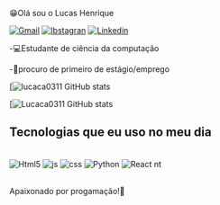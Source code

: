 😁Olá sou o Lucas Henrique

[![Gmail](https://img.shields.io/badge/Gmail-D14836?style=for-the-badge&logo=gmail&logoColor=white)](https://lucashenr613@gmail.com)
[![Ibstagran](https://img.shields.io/badge/Instagram-E4405F?style=for-the-badge&logo=instagram&logoColor=white)](https://Instagram.com/lucas_hnls)
[![Linkedin](https://img.shields.io/badge/LinkedIn-0077B5?style=for-the-badge&logo=linkedin&logoColor=white)](https://www.linkedin.com/in/lucas-henrique-b131a5236/)



-💻Estudante de ciência da computação

-📢procuro de primeiro de estágio/emprego


[![lucaca0311 GitHub stats](https://github-readme-stats.vercel.app/api?username=lucaca0311&show_icons=true&theme=blue-green)

[![Lucaca0311 GitHub stats](https://github-readme-stats.vercel.app/api/top-langs/?username=lucaca0311&show_icons=true&theme=blue-green)

## Tecnologias que eu uso no meu dia

<div style="display: inline_block"><br>
  <img align="center" alt="Html5" src="https://img.shields.io/badge/HTML5-E34F26?style=for-the-badge&logo=html5&logoColor=white"/> 
  <img align="center" alt="js" src="https://img.shields.io/badge/JavaScript-323330?style=for-the-badge&logo=javascript&logoColor=F7DF1E"/>
   <img align="center" alt="css" src="https://img.shields.io/badge/CSS3-1572B6?style=for-the-badge&logo=css3&logoColor=white"/>
  <img align="center" alt="Python" src="https://img.shields.io/badge/Python-14354C?style=for-the-badge&logo=python&logoColor=white"/>
  <img align="center" alt="React nt" src="https://img.shields.io/badge/React_Native-20232A?style=for-the-badge&logo=react&logoColor=61DAFB"/>
   <div><br/>     
          
  Apaixonado por progamação!🤩  
           
          
    
      
                     
